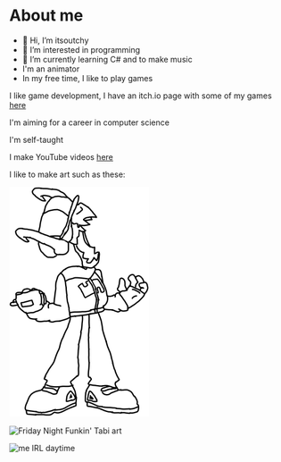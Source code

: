 # About me #
- 👋 Hi, I’m itsoutchy
- 👀 I’m interested in programming
- 🌱 I’m currently learning C# and to make music
- I'm an animator
- In my free time, I like to play games

I like game development, I have an itch.io page with some of my games <a href="https://itsoutchy2.itch.io/">here</a>

I'm aiming for a career in computer science

I'm self-taught

I make YouTube videos <a href="https://www.youtube.com/channel/UCzLor3TFa6b59AsfUZbaDyw">here</a>

I like to make art such as these:

![Friday Night Funkin' Tabi outline trace](https://github.com/itsoutchy-projects/itsoutchy-projects/blob/main/Tabi%20outline.PNG)

![Friday Night Funkin' Tabi art](https://preview.redd.it/rcrnfgmsoga91.jpg?width=640&crop=smart&auto=webp&s=7f7d10860d6c1814c96d7f29e9dcd2ba48146207)

![me IRL daytime](https://user-images.githubusercontent.com/95544056/178121695-195f9abf-9846-4d70-9fd4-073904cdd69b.png)

<!---
itsoutchy-projects/itsoutchy-projects is a ✨ special ✨ repository because its `README.md` (this file) appears on your GitHub profile.
You can click the Preview link to take a look at your changes.
--->
